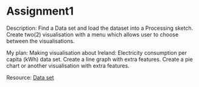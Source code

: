 # Assignment1

Description: 
Find a Data set and load the dataset into a Processing sketch.
Create two(2) visualisation with a menu which allows user to choose between the visualisations.

My plan:
Making visualisation about Ireland: Electricity consumption per capita (kWh) data set.
Create a line graph with extra features.
Create a pie chart or another visualisation with extra features.

Resource:
[Data set](http://www.factfish.com/statistic-country/ireland/electricity%20consumption%20per%20capita)

